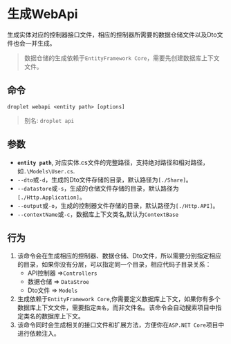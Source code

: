 # 生成WebApi

生成实体对应的控制器接口文件，相应的控制器所需要的数据仓储文件以及Dto文件也会一并生成。
> 数据仓储的生成依赖于`EntityFramework Core`，需要先创建数据库上下文文件。

## 命令

`droplet webapi <entity path> [options]`
> 别名: `droplet api`

## 参数

- **`entity path`**, 对应实体.cs文件的完整路径，支持绝对路径和相对路径，如`.\Models\User.cs`.
- `--dto`或`-d`，生成的Dto文件存储的目录，默认路径为`[./Share]`。
- `--datastore`或`-s`，生成的仓储文件存储的目录，默认路径为`[./Http.Application]`。
- `--output`或`-o`，生成的控制器文件存储的目录，默认路径为`[./Http.API]`。
- `--contextName`或`-c`，数据库上下文类名,默认为`ContextBase`

## 行为

1. 该命令会在生成相应的控制器、数据仓储、Dto文件，所以需要分别指定相应的目录，如果你没有分层，可以指定同一个目录，相应代码子目录关系：
    - API控制器 =>`Controllers`
    - 数据仓储 => `DataStroe`
    - Dto文件 => `Models`
2. 生成依赖于`EntityFramework Core`,你需要定义数据库上下文，如果你有多个数据库上下文文件，需要指定`类名`，而非文件名。该命令会自动搜索项目中指定类名的数据库上下文。
3. 该命令同时会生成相关的接口文件和扩展方法，方便你在`ASP.NET Core`项目中进行依赖注入。
